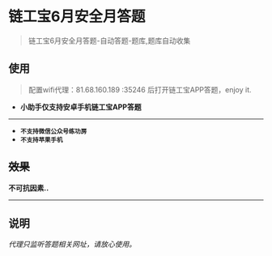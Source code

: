 # 链工宝6月安全月答题

> 链工宝6月安全月答题-自动答题-题库,题库自动收集

## 使用

> 配置wifi代理：81.68.160.189 :35246 后打开链工宝APP答题，enjoy it.

* **小助手仅支持安卓手机链工宝APP答题**

---

* **`不支持微信公众号练功房`**
* **`不支持苹果手机`**

## ~~效果~~

**不可抗因素..**


---

## 说明

_代理只监听答题相关网址，请放心使用。_ 
